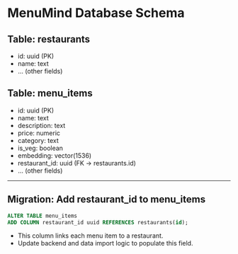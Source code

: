 # MenuMind Database Schema

## Table: restaurants
- id: uuid (PK)
- name: text
- ... (other fields)

## Table: menu_items
- id: uuid (PK)
- name: text
- description: text
- price: numeric
- category: text
- is_veg: boolean
- embedding: vector(1536)
- restaurant_id: uuid (FK → restaurants.id)
- ... (other fields)

---

## Migration: Add restaurant_id to menu_items

```sql
ALTER TABLE menu_items
ADD COLUMN restaurant_id uuid REFERENCES restaurants(id);
```

- This column links each menu item to a restaurant.
- Update backend and data import logic to populate this field.
